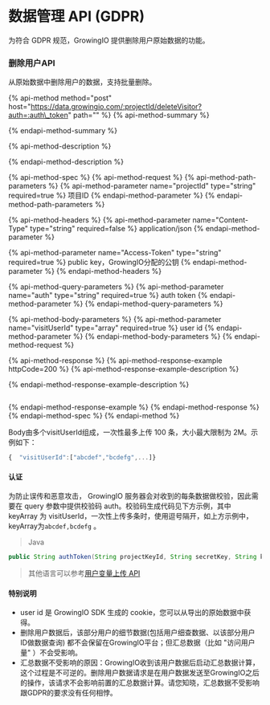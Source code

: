 # 数据管理 API \(GDPR\)

为符合 GDPR 规范，GrowingIO 提供删除用户原始数据的功能。

### 删除用户API

从原始数据中删除用户的数据，支持批量删除。

{% api-method method="post" host="https://data.growingio.com/:projectId/deleteVisitor?auth=:auth\_token" path="" %}
{% api-method-summary %}

{% endapi-method-summary %}

{% api-method-description %}

{% endapi-method-description %}

{% api-method-spec %}
{% api-method-request %}
{% api-method-path-parameters %}
{% api-method-parameter name="projectId" type="string" required=true %}
 项目ID
{% endapi-method-parameter %}
{% endapi-method-path-parameters %}

{% api-method-headers %}
{% api-method-parameter name="Content-Type" type="string" required=false %}
application/json
{% endapi-method-parameter %}

{% api-method-parameter name="Access-Token" type="string" required=true %}
public key，GrowingIO分配的公钥
{% endapi-method-parameter %}
{% endapi-method-headers %}

{% api-method-query-parameters %}
{% api-method-parameter name="auth" type="string" required=true %}
auth token
{% endapi-method-parameter %}
{% endapi-method-query-parameters %}

{% api-method-body-parameters %}
{% api-method-parameter name="visitUserId" type="array" required=true %}
user id
{% endapi-method-parameter %}
{% endapi-method-body-parameters %}
{% endapi-method-request %}

{% api-method-response %}
{% api-method-response-example httpCode=200 %}
{% api-method-response-example-description %}

{% endapi-method-response-example-description %}

```

```
{% endapi-method-response-example %}
{% endapi-method-response %}
{% endapi-method-spec %}
{% endapi-method %}

Body由多个visitUserId组成，一次性最多上传 100 条，大小最大限制为 2M。示例如下：

```javascript
{  "visitUserId":["abcdef","bcdefg",...]}
```

#### 认证

为防止误传和恶意攻击， GrowingIO 服务器会对收到的每条数据做校验，因此需要在 query 参数中提供校验码 auth。校验码生成代码见下方示例，其中 keyArray 为 visitUserId，一次性上传多条时，使用逗号隔开，如上方示例中，keyArray为`abcdef,bcdefg` 。

> Java

```java
public String authToken(String projectKeyId, String secretKey, String keyArray) throws Exception {    String message = "projectId="+projectKeyId+"&visitUserId="+keyArray;    Mac hmac = Mac.getInstance("HmacSHA256");    hmac.init(new SecretKeySpec(secretKey.getBytes("UTF-8"), "HmacSHA256"));    byte[] signature = hmac.doFinal(message.getBytes("UTF-8"));    return Hex.encodeHexString(signature);}
```

> 其他语言可以参考[用户变量上传 API](user-property-upload.md#2-ren-zheng)

#### 特别说明

* user id 是 GrowingIO SDK 生成的 cookie，您可以从导出的原始数据中获得。
* 删除用户数据后，该部分用户的细节数据\(包括用户细查数据、以该部分用户ID做数据查询\) 都不会保留在GrowingIO平台；但汇总数据（比如 "访问用户量" ）不会受影响。
* 汇总数据不受影响的原因：GrowingIO收到该用户数据后启动汇总数据计算，这个过程是不可逆的。删除用户数据请求是在用户数据发送至GrowingIO之后的操作，该请求不会影响前置的汇总数据计算。请您知晓，汇总数据不受影响跟GDPR的要求没有任何相悖。



